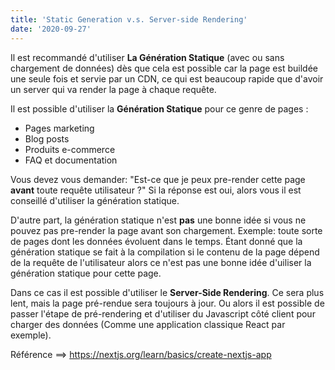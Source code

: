 ```yaml
---
title: 'Static Generation v.s. Server-side Rendering'
date: '2020-09-27'
---
```


Il est recommandé d'utiliser **La Génération Statique** (avec ou sans chargement de données) dès que cela est possible car la page est buildée une seule fois et servie par un CDN, ce qui est beaucoup rapide que d'avoir un server qui va render la page à chaque requête.

Il est possible d'utiliser la **Génération Statique** pour ce genre de pages :

- Pages marketing
- Blog posts
- Produits e-commerce
- FAQ et documentation

Vous devez vous demander: "Est-ce que je peux pre-render cette page **avant** toute requête utilisateur ?" Si la réponse est oui, alors vous il est conseillé d'utiliser la génération statique.

D'autre part, la génération statique n'est **pas** une bonne idée si vous ne pouvez pas pre-render la page avant son chargement. Exemple: toute sorte de pages dont les données évoluent dans le temps. Étant donné que la génération statique se fait à la compilation si le contenu de la page dépend de la requête de l'utilisateur alors ce n'est pas une bonne idée d'uiliser la génération statique pour cette page.

Dans ce cas il est possible d'utiliser le **Server-Side Rendering**. Ce sera plus lent, mais la page pré-rendue sera toujours à jour. Ou alors il est possible de passer l'étape de pré-rendering et d'utiliser du Javascript côté client pour charger des données (Comme une application classique React par exemple).

Référence ==> https://nextjs.org/learn/basics/create-nextjs-app
